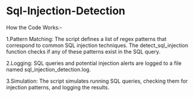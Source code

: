 # Sql-Injection-Detection
 How the Code Works:-
 
1.Pattern Matching:
The script defines a list of regex patterns that correspond to common SQL injection techniques.
The detect_sql_injection function checks if any of these patterns exist in the SQL query.

2.Logging:
SQL queries and potential injection alerts are logged to a file named sql_injection_detection.log.

3.Simulation:
The script simulates running SQL queries, checking them for injection patterns, and logging the results.
